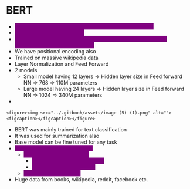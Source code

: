 # BERT

* <mark style="color:purple;background-color:purple;">**Bidirectional Encoder Representation from Transformer**</mark>
* <mark style="color:purple;background-color:purple;">**Encoder based architecture**</mark>
* <mark style="color:purple;background-color:purple;">**Bidirectional means it is going to process the data in both the directions to self attention layer**</mark>
* We have positional encoding also
* Trained on massive wikipedia data
* Layer Normalization and Feed Forward
* 2 models
  * Small model having 12 layers ⇒ Hidden layer size in Feed forward NN ⇒ 768 ⇒ 110M parameters
  * Large model having 24 layers ⇒ Hidden layer size in Feed forward NN ⇒ 1024 ⇒ 340M parameters
*

    <figure><img src="../.gitbook/assets/image (5) (1).png" alt=""><figcaption></figcaption></figure>
* BERT was mainly trained for text classification
* It was used for summarization also
* Base model can be fine tuned for any task
* <mark style="color:purple;background-color:purple;">**In BERT 2 stages were involved**</mark>
  * <mark style="color:purple;background-color:purple;">**Unsupervised pre training**</mark>
    * <mark style="color:purple;background-color:purple;">**Masked Language Modelling**</mark>
    * <mark style="color:purple;background-color:purple;">**Next sentence prediction**</mark>
  * <mark style="color:purple;background-color:purple;">**Supervised fine tuning**</mark>
* Huge data from books, wikipedia, reddit, facebook etc.
